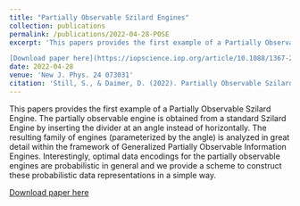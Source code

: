 ```yaml
---
title: "Partially Observable Szilard Engines"
collection: publications
permalink: /publications/2022-04-28-POSE
excerpt: 'This papers provides the first example of a Partially Observable Szilard Engine. The partially observable engine is obtained from a standard Szilard Engine by inserting the divider at an angle instead of horizontally. The resulting family of engines (parameterized by the angle) is analyzed in great detail within the framework of Generalized Partially Observable Information Engines. Interestingly, optimal data encodings for the partially observable engines are probabilistic in general and we provide a scheme to construct these probabilistic data representations in a simple way.

[Download paper here](https://iopscience.iop.org/article/10.1088/1367-2630/ac6b30/pdf)'
date: 2022-04-28
venue: 'New J. Phys. 24 073031'
citation: 'Still, S., & Daimer, D. (2022). Partially Observable Szilard Engines. New J. Phys. 24 073031.'
---
```

This papers provides the first example of a Partially Observable Szilard Engine. The partially observable engine is obtained from a standard Szilard Engine by inserting the divider at an angle instead of horizontally. The resulting family of engines (parameterized by the angle) is analyzed in great detail within the framework of Generalized Partially Observable Information Engines. Interestingly, optimal data encodings for the partially observable engines are probabilistic in general and we provide a scheme to construct these probabilistic data representations in a simple way.

[Download paper here](https://iopscience.iop.org/article/10.1088/1367-2630/ac6b30/pdf)
